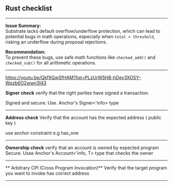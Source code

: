 ## Rust checklist

____
**Issue Summary:**  
Substrate lacks default overflow/underflow protection, which can lead to potential bugs in math operations, especially when `total < threshold`, risking an underflow during proposal rejections.

**Recommendation:**  
To prevent these bugs, use safe math functions like `checked_add()` and `checked_sub()` for all arithmetic operations.

____

https://youtu.be/Qkf9QwSfHAM?list=PLzUrW5H8-hDev3XOSY-Wqzb6O2wwn3I43

**Signer check** 
verify that the right parties have signed a transaction.

Signed and secure. Use. Anchor's Signer<'info> type

____

**Address check**
Verify that the account has the expected address ( public key )

use anchor constraint e.g has_one

____

**Ownership check**
verify that an account is owned by expected program
Secure. Usse Anchor's Account<'info, T> type that checks the owner
____

** Arbitrary CPI (Cross Program Invocation)**
Verify that the target program you want to invoke has correct address

____
